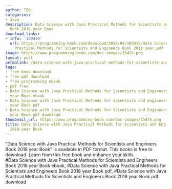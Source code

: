 ```yaml
---
author: TBD
categories:
- Java
description: Data Science with Java Practical Methods for Scientists and Engineers
  Book 2018 year Book
download_links:
- info: '100419'
  url: https://programming-book.com/download/2019/04/100419/Data Science with Java
    Practical Methods for Scientists and Engineers Book 2018 year.pdf
image: https://www.programming-book.com/doc-images/15476.png
layout: post
permalink: /data-science-with-java-practical-methods-for-scientists-and-engineers-book-2018.html
tags:
- free book download
- free pdf download
- free programming ebook
- pdf free
- Data Science with Java Practical Methods for Scientists and Engineers Book 2018
  year Book ebook
- Data Science with Java Practical Methods for Scientists and Engineers Book 2018
  year Book pdf
- Data Science with Java Practical Methods for Scientists and Engineers Book 2018
  year Book pdf download
thumbnail_url: https://www.programming-book.com/doc-images/15476.png
title: Data Science with Java Practical Methods for Scientists and Engineers Book
  2018 year Book
---
```


 
<div class="item-desc text-justify">
  "Data Science with Java Practical Methods for Scientists and Engineers Book 2018 year Book" is available in PDF format. This books is free to download. Learn from this free book and enhance your skills.
  <br>
  #Data Science with Java Practical Methods for Scientists and Engineers Book 2018 year Book ebook, #Data Science with Java Practical Methods for Scientists and Engineers Book 2018 year Book pdf, #Data Science with Java Practical Methods for Scientists and Engineers Book 2018 year Book pdf download
</div>